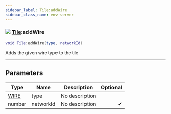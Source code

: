 ```yaml
---
sidebar_label: Tile:addWire
sidebar_class_name: env-server
---
```


### ![](/img/wiki/server.png) [Tile](../tile/README.md):addWire

```lua
void Tile:addWire(type, networkId)
```

Adds the given wire type to the tile<br/>

-----------------
## Parameters

| Type   | Name | Description | Optional |
| ------ | ---- | ----------- | -------: |
| [WIRE](../wire/README.md) | type | No description |   |
| number | networkId | No description | ✔ |
